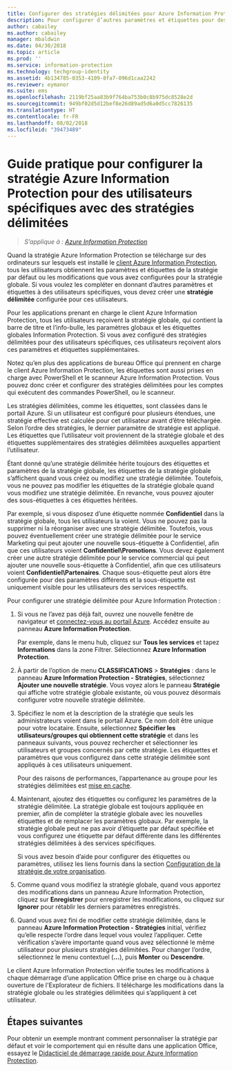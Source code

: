 ```yaml
---
title: Configurer des stratégies délimitées pour Azure Information Protection
description: Pour configurer d’autres paramètres et étiquettes pour des utilisateurs spécifiques, vous devez configurer une stratégie délimitée pour Azure Information Protection.
author: cabailey
ms.author: cabailey
manager: mbaldwin
ms.date: 04/30/2018
ms.topic: article
ms.prod: ''
ms.service: information-protection
ms.technology: techgroup-identity
ms.assetid: 4b134785-0353-4109-8fa7-096d1caa2242
ms.reviewer: eymanor
ms.suite: ems
ms.openlocfilehash: 2119bf25aa83b9f764ba753b0c8b975dc8528e2d
ms.sourcegitcommit: 949bf02d5d12bef8e26d89ad5d6a0d5cc7826135
ms.translationtype: HT
ms.contentlocale: fr-FR
ms.lasthandoff: 08/02/2018
ms.locfileid: "39473489"
---
```

# <a name="how-to-configure-the-azure-information-protection-policy-for-specific-users-by-using-scoped-policies"></a>Guide pratique pour configurer la stratégie Azure Information Protection pour des utilisateurs spécifiques avec des stratégies délimitées

>*S’applique à : [Azure Information Protection](https://azure.microsoft.com/pricing/details/information-protection)*

Quand la stratégie Azure Information Protection se télécharge sur des ordinateurs sur lesquels est installé le [client Azure Information Protection](https://www.microsoft.com/en-us/download/details.aspx?id=53018), tous les utilisateurs obtiennent les paramètres et étiquettes de la stratégie par défaut ou les modifications que vous avez configurées pour la stratégie globale. Si vous voulez les compléter en donnant d’autres paramètres et étiquettes à des utilisateurs spécifiques, vous devez créer une **stratégie délimitée** configurée pour ces utilisateurs.

Pour les applications prenant en charge le client Azure Information Protection, tous les utilisateurs reçoivent la stratégie globale, qui contient la barre de titre et l’info-bulle, les paramètres globaux et les étiquettes globales Information Protection. Si vous avez configuré des stratégies délimitées pour des utilisateurs spécifiques, ces utilisateurs reçoivent alors ces paramètres et étiquettes supplémentaires. 

Notez qu’en plus des applications de bureau Office qui prennent en charge le client Azure Information Protection, les étiquettes sont aussi prises en charge avec PowerShell et le scanneur Azure Information Protection. Vous pouvez donc créer et configurer des stratégies délimitées pour les comptes qui exécutent des commandes PowerShell, ou le scanneur. 

Les stratégies délimitées, comme les étiquettes, sont classées dans le portail Azure. Si un utilisateur est configuré pour plusieurs étendues, une stratégie effective est calculée pour cet utilisateur avant d’être téléchargée. Selon l’ordre des stratégies, le dernier paramètre de stratégie est appliqué. Les étiquettes que l’utilisateur voit proviennent de la stratégie globale et des étiquettes supplémentaires des stratégies délimitées auxquelles appartient l’utilisateur.

Étant donné qu’une stratégie délimitée hérite toujours des étiquettes et paramètres de la stratégie globale, les étiquettes de la stratégie globale s’affichent quand vous créez ou modifiez une stratégie délimitée. Toutefois, vous ne pouvez pas modifier les étiquettes de la stratégie globale quand vous modifiez une stratégie délimitée. En revanche, vous pouvez ajouter des sous-étiquettes à ces étiquettes héritées.

Par exemple, si vous disposez d’une étiquette nommée **Confidentiel** dans la stratégie globale, tous les utilisateurs la voient. Vous ne pouvez pas la supprimer ni la réorganiser avec une stratégie délimitée. Toutefois, vous pouvez éventuellement créer une stratégie délimitée pour le service Marketing qui peut ajouter une nouvelle sous-étiquette à Confidentiel, afin que ces utilisateurs voient **Confidentiel\Promotions**. Vous devez également créer une autre stratégie délimitée pour le service commercial qui peut ajouter une nouvelle sous-étiquette à Confidentiel, afin que ces utilisateurs voient **Confidentiel\Partenaires**. Chaque sous-étiquette peut alors être configurée pour des paramètres différents et la sous-étiquette est uniquement visible pour les utilisateurs des services respectifs.

Pour configurer une stratégie délimitée pour Azure Information Protection :

1. Si vous ne l’avez pas déjà fait, ouvrez une nouvelle fenêtre de navigateur et [connectez-vous au portail Azure](configure-policy.md#signing-in-to-the-azure-portal). Accédez ensuite au panneau **Azure Information Protection**.

    Par exemple, dans le menu hub, cliquez sur **Tous les services** et tapez **Informations** dans la zone Filtrer. Sélectionnez **Azure Information Protection**.

2. À partir de l’option de menu **CLASSIFICATIONS** > **Stratégies** : dans le panneau **Azure Information Protection - Stratégies**, sélectionnez **Ajouter une nouvelle stratégie**. Vous voyez alors le panneau **Stratégie** qui affiche votre stratégie globale existante, où vous pouvez désormais configurer votre nouvelle stratégie délimitée.

3. Spécifiez le nom et la description de la stratégie que seuls les administrateurs voient dans le portail Azure. Ce nom doit être unique pour votre locataire. Ensuite, sélectionnez **Spécifier les utilisateurs/groupes qui obtiennent cette stratégie** et dans les panneaux suivants, vous pouvez rechercher et sélectionner les utilisateurs et groupes concernés par cette stratégie. Les étiquettes et paramètres que vous configurez dans cette stratégie délimitée sont appliqués à ces utilisateurs uniquement.
    
    Pour des raisons de performances, l’appartenance au groupe pour les stratégies délimitées est [mise en cache](../plan-design/prepare.md#group-membership-caching-by-azure-information-protection).

4. Maintenant, ajoutez des étiquettes ou configurez les paramètres de la stratégie délimitée. La stratégie globale est toujours appliquée en premier, afin de compléter la stratégie globale avec les nouvelles étiquettes et de remplacer les paramètres globaux. Par exemple, la stratégie globale peut ne pas avoir d’étiquette par défaut spécifiée et vous configurez une étiquette par défaut différente dans les différentes stratégies délimitées à des services spécifiques.

    Si vous avez besoin d’aide pour configurer des étiquettes ou paramètres, utilisez les liens fournis dans la section [Configuration de la stratégie de votre organisation](configure-policy.md#configuring-your-organizations-policy).

6. Comme quand vous modifiez la stratégie globale, quand vous apportez des modifications dans un panneau Azure Information Protection, cliquez sur **Enregistrer** pour enregistrer les modifications, ou cliquez sur **Ignorer** pour rétablir les derniers paramètres enregistrés. 

7. Quand vous avez fini de modifier cette stratégie délimitée, dans le panneau **Azure Information Protection - Stratégies** initial, vérifiez qu’elle respecte l’ordre dans lequel vous voulez l’appliquer. Cette vérification s’avère importante quand vous avez sélectionné le même utilisateur pour plusieurs stratégies délimitées. Pour changer l’ordre, sélectionnez le menu contextuel (**...**), puis **Monter** ou **Descendre**. 

Le client Azure Information Protection vérifie toutes les modifications à chaque démarrage d’une application Office prise en charge ou à chaque ouverture de l'Explorateur de fichiers. Il télécharge les modifications dans la stratégie globale ou les stratégies délimitées qui s’appliquent à cet utilisateur.

## <a name="next-steps"></a>Étapes suivantes

Pour obtenir un exemple montrant comment personnaliser la stratégie par défaut et voir le comportement qui en résulte dans une application Office, essayez le [Didacticiel de démarrage rapide pour Azure Information Protection](../infoprotect-quick-start-tutorial.md).

